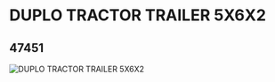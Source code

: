 # DUPLO TRACTOR TRAILER 5X6X2
## 47451
![DUPLO TRACTOR TRAILER 5X6X2](https://lc-www-live-s.legocdn.com/media/bricks/5/2/4238410.jpg)